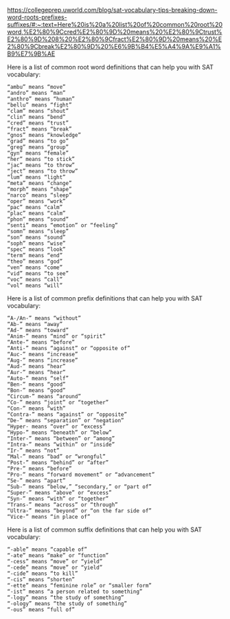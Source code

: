 https://collegeprep.uworld.com/blog/sat-vocabulary-tips-breaking-down-word-roots-prefixes-suffixes/#:~:text=Here%20is%20a%20list%20of%20common%20root%20word,%E2%80%9Ccred%E2%80%9D%20means%20%E2%80%9Ctrust%E2%80%9D%208%20%E2%80%9Cfract%E2%80%9D%20means%20%E2%80%9Cbreak%E2%80%9D%20%E6%9B%B4%E5%A4%9A%E9%A1%B9%E7%9B%AE

Here is a list of common root word definitions that can help you with SAT vocabulary: 

    “ambu” means “move”
    “andro” means “man” 
    “anthro” means “human” 
    “bellu” means “fight” 
    “clam” means “shout” 
    “clin” means “bend” 
    “cred” means “trust”
    “fract” means “break” 
    “gnos” means “knowledge” 
    “grad” means “to go”
    “greg” means “group” 
    “gyn” means “female” 
    “her” means “to stick” 
    “jac” means “to throw” 
    “ject” means “to throw” 
    “lum” means “light” 
    “meta” means “change” 
    “morph” means “shape” 
    “narco” means “sleep” 
    “oper” means “work” 
    “pac” means “calm” 
    “plac” means “calm” 
    “phon” means “sound” 
    “senti” means “emotion” or “feeling” 
    “somn” means “sleep” 
    “son” means “sound” 
    “soph” means “wise” 
    “spec” means “look” 
    “term” means “end” 
    “theo” means “god” 
    “ven” means “come” 
    “vid” means “to see” 
    “voc” means “call”
    “vol” means “will”

Here is a list of common prefix definitions that can help you with SAT vocabulary:

    “A-/An-” means “without”
    “Ab-” means “away”
    “Ad-” means “toward”
    “Anim-” means “mind” or “spirit”
    “Ante-” means “before”
    “Anti-” means “against” or “opposite of”
    “Auc-” means “increase”
    “Aug-” means “increase”
    “Aud-” means “hear”
    “Aur-” means “hear”
    “Auto-” means “self”
    “Ben-” means “good”
    “Bon-” means “good”
    “Circum-” means “around”
    “Co-” means “joint” or “together”
    “Con-” means “with”
    “Contra-” means “against” or “opposite” 
    “De-” means “separation” or “negation”
    “Hyper- means “over” or “excess”
    “Hypo-” means “beneath” or “below”
    “Inter-” means “between” or “among”
    “Intra-” means “within” or “inside”
    “Ir-” means “not”
    “Mal-” means “bad” or “wrongful”
    “Post-” means “behind” or “after”
    “Pre-” means “before”
    “Pro-” means “forward movement” or “advancement”
    “Se-” means “apart”
    “Sub-” means “below,” “secondary,” or “part of”
    “Super-” means “above” or “excess” 
    “Syn-” means “with” or “together”
    “Trans-” means “across” or “through”
    “Ultra-” means “beyond” or “on the far side of”
    “Vice-” means “in place of”

Here is a list of common suffix definitions that can help you with SAT vocabulary:

    “-able” means “capable of”
    “-ate” means “make” or “function”
    “-cess” means “move” or “yield”
    “-cede” means “move” or “yield”
    “-cide” means “to kill”
    “-cis” means “shorten”
    “-ette” means “feminine role” or “smaller form”
    “-ist” means “a person related to something”
    “-logy” means “the study of something”
    “-ology” means “the study of something”
    “-ous” means “full of”
